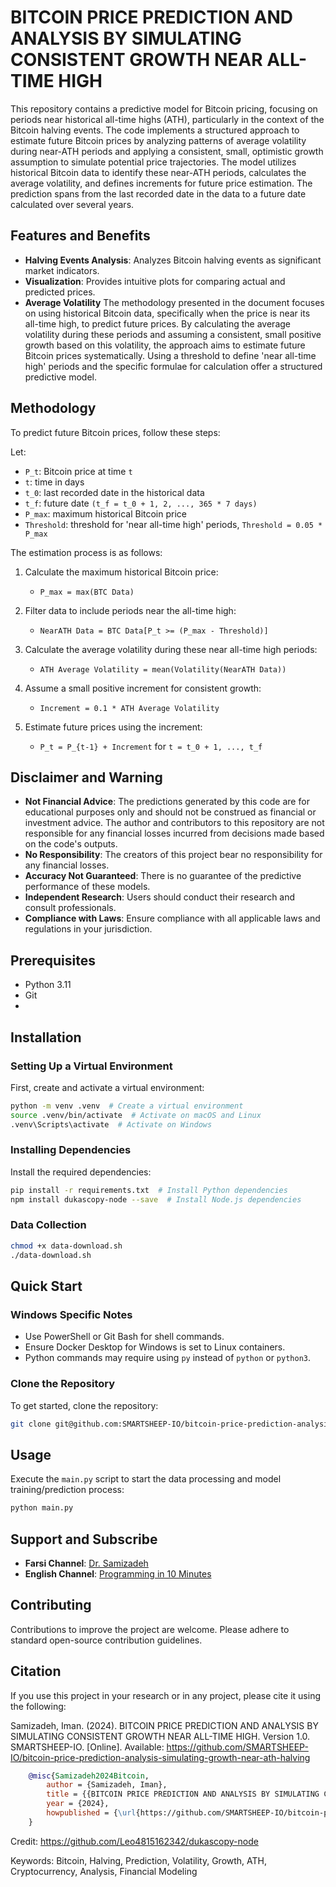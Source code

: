 #  BITCOIN PRICE PREDICTION AND ANALYSIS BY SIMULATING CONSISTENT GROWTH NEAR ALL-TIME HIGH
This repository contains a predictive model for Bitcoin pricing, focusing on periods near historical all-time highs (ATH), particularly in the context of the Bitcoin halving events. The code implements a structured approach to estimate future Bitcoin prices by analyzing patterns of average volatility during near-ATH periods and applying a consistent, small, optimistic growth assumption to simulate potential price trajectories.
The model utilizes historical Bitcoin data to identify these near-ATH periods, calculates the average volatility, and defines increments for future price estimation. The prediction spans from the last recorded date in the data to a future date calculated over several years.

## Features and Benefits
- **Halving Events Analysis**: Analyzes Bitcoin halving events as significant market indicators.
- **Visualization**: Provides intuitive plots for comparing actual and predicted prices.
- **Average Volatility** The methodology presented in the document focuses on using historical Bitcoin data, specifically when the price is near its all-time high, to predict future prices. By calculating the average volatility during these periods and assuming a consistent, small positive growth based on this volatility, the approach aims to estimate future Bitcoin prices systematically. Using a threshold to define 'near all-time high' periods and the specific formulae for calculation offer a structured predictive model.

## Methodology

To predict future Bitcoin prices, follow these steps:

Let:
- `P_t`: Bitcoin price at time `t`
- `t`: time in days
- `t_0`: last recorded date in the historical data
- `t_f`: future date `(t_f = t_0 + 1, 2, ..., 365 * 7 days)`
- `P_max`: maximum historical Bitcoin price
- `Threshold`: threshold for 'near all-time high' periods, `Threshold = 0.05 * P_max`

The estimation process is as follows:

1. Calculate the maximum historical Bitcoin price:
    - `P_max = max(BTC Data)`

2. Filter data to include periods near the all-time high:
    - `NearATH Data = BTC Data[P_t >= (P_max - Threshold)]`

3. Calculate the average volatility during these near all-time high periods:
    - `ATH Average Volatility = mean(Volatility(NearATH Data))`

4. Assume a small positive increment for consistent growth:
    - `Increment = 0.1 * ATH Average Volatility`

5. Estimate future prices using the increment:
    - `P_t = P_{t-1} + Increment` for `t = t_0 + 1, ..., t_f`

## Disclaimer and Warning
- **Not Financial Advice**: The predictions generated by this code are for educational purposes only and should not be construed as financial or investment advice. The author and contributors to this repository are not responsible for any financial losses incurred from decisions made based on the code's outputs.
- **No Responsibility**: The creators of this project bear no responsibility for any financial losses.
- **Accuracy Not Guaranteed**: There is no guarantee of the predictive performance of these models.
- **Independent Research**: Users should conduct their research and consult professionals.
- **Compliance with Laws**: Ensure compliance with all applicable laws and regulations in your jurisdiction.

## Prerequisites
- Python 3.11
- Git
- 
## Installation

### Setting Up a Virtual Environment
First, create and activate a virtual environment:

```bash
python -m venv .venv  # Create a virtual environment
source .venv/bin/activate  # Activate on macOS and Linux
.venv\Scripts\activate  # Activate on Windows
```

### Installing Dependencies
Install the required dependencies:

```bash
pip install -r requirements.txt  # Install Python dependencies
npm install dukascopy-node --save  # Install Node.js dependencies
```

### Data Collection

```bash
chmod +x data-download.sh
./data-download.sh
```

## Quick Start
### Windows Specific Notes
- Use PowerShell or Git Bash for shell commands.
- Ensure Docker Desktop for Windows is set to Linux containers.
- Python commands may require using `py` instead of `python` or `python3`.

### Clone the Repository
To get started, clone the repository:

```bash
git clone git@github.com:SMARTSHEEP-IO/bitcoin-price-prediction-analysis-simulating-growth-near-ath-halving.git
```

## Usage
Execute the `main.py` script to start the data processing and model training/prediction process:

```bash
python main.py
```

## Support and Subscribe
- **Farsi Channel**: [Dr.  Samizadeh](https://www.youtube.com/channel/DrSamizadeh)
- **English Channel**: [Programming in 10 Minutes](https://www.youtube.com/channel/ProgrammingIn10Minutes)

## Contributing
Contributions to improve the project are welcome. Please adhere to standard open-source contribution guidelines.

## Citation
If you use this project in your research or in any project, please cite it using the following:

Samizadeh, Iman. (2024). BITCOIN PRICE PREDICTION AND ANALYSIS BY SIMULATING CONSISTENT GROWTH NEAR ALL-TIME HIGH. Version 1.0. SMARTSHEEP-IO. [Online]. Available: https://github.com/SMARTSHEEP-IO/bitcoin-price-prediction-analysis-simulating-growth-near-ath-halving

```bibtex
    @misc{Samizadeh2024Bitcoin,
        author = {Samizadeh, Iman},
        title = {{BITCOIN PRICE PREDICTION AND ANALYSIS BY SIMULATING CONSISTENT GROWTH NEAR ALL-TIME HIGH}},
        year = {2024},
        howpublished = {\url{https://github.com/SMARTSHEEP-IO/bitcoin-price-prediction-analysis-simulating-growth-near-ath-halving}}
    }
```

Credit:
https://github.com/Leo4815162342/dukascopy-node

Keywords: Bitcoin, Halving, Prediction, Volatility, Growth, ATH, Cryptocurrency, Analysis, Financial Modeling
